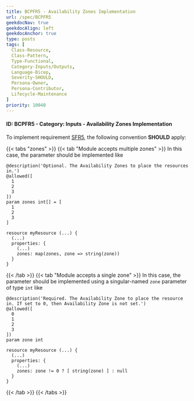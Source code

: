 ```yaml
---
title: BCPFR5 - Availability Zones Implementation
url: /spec/BCPFR5
geekdocNav: true
geekdocAlign: left
geekdocAnchor: true
type: posts
tags: [
  Class-Resource,
  Class-Pattern,
  Type-Functional,
  Category-Inputs/Outputs,
  Language-Bicep,
  Severity-SHOULD,
  Persona-Owner,
  Persona-Contributor,
  Lifecycle-Maintenance
]
priority: 10040
---
```


#### ID: BCPFR5 - Category: Inputs - Availability Zones Implementation

To implement requirement [SFR5](/Azure-Verified-Modules/specs/shared/#id-sfr5---category-composition---availability-zones), the following convention **SHOULD** apply:

{{< tabs "zones" >}}
  {{< tab "Module accepts multiple zones" >}}
  In this case, the parameter should be implemented like

  ```bicep
  @description('Optional. The Availability Zones to place the resources in.')
  @allowed([
    1
    2
    3
  ])
  param zones int[] = [
    1
    2
    3
  ]

  resource myResource (...) {
    (...)
    properties: {
      (...)
      zones: map(zones, zone => string(zone))
    }
  }
  ```

  {{< /tab >}}
  {{< tab "Module accepts a single zone" >}}
  In this case, the parameter should be implemented using a singular-named `zone` parameter of type `int` like

  ```bicep
  @description('Required. The Availability Zone to place the resource in. If set to 0, then Availability Zone is not set.')
  @allowed([
    0
    1
    2
    3
  ])
  param zone int

  resource myResource (...) {
    (...)
    properties: {
      (...)
      zones: zone != 0 ? [ string(zone) ] : null
    }
  }
  ```

  {{< /tab >}}
{{< /tabs >}}
